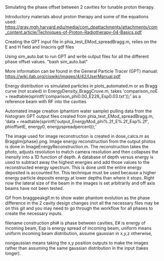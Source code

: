 Simulating the phase offset between 2 cavities for tunable proton therapy.

Introductory materials about proton therapy and some of the equations used: https://gray.mgh.harvard.edu/media/com_dpattachments/attachments/com_content.article/Techniques-of-Proton-Radiotherapy-04-Basics.pdf 

Creating the GPT input file in phia_test_EMod_spreadBragg.m,
  relies on the E and H field and linaciris gdf files
  
Using sim_auto.bat to run GPT and write output files for all the different phase offset values. "bash sim_auto.bat"

More information can be found in the General Particle Tracer (GPT) manual: https://wiki.jlab.org/ciswiki/images/4/42/UserManual.pdf  

Energy distribution vs simulated particles in plots_automated.m or as Bragg curve (not scaled) in EnergyDensity_BraggCruve.m, takes 
'comparison_noE = readtable(sprintf('comparison_phi0.00_E228_Esp0.03.txt'));' as a reference beam with RF into the cavities

Automated image creation (phantom water sample) pulling data from the histogram GPT output files created from phia_test_EMod_spreadBragg.m,
  'data = readtable(sprintf('output_EnergyMod_phi%.2f_E%.2f_Esp%.2f', phioffsetE, energy0, energyspreadpercent));'
  
The image used for image reconstruction is created in dose_calcs.m as BraggIm{phase}.png. Image energy reconstruction from the output photos is done in ImageEnergyReconstruction.m. The reconstruction takes the photo, adjusts resolution to match camera resolution and then collapses the inensity into a 1D function of depth. A database of depth versus energy is used to subtract away the highest energies and add those values to the reconstructed energy spectrum. This is done until the entire energy deposited is accounted for. This technique must be used because a higher energy particle deposits energy at lower depths than where it stops. Right now the lateral size of the beam in the images is set arbitrarily and off axis beams have not been tested.

Gif from braggpeakgif.m to show water phantom evolution as the phase difference in the 2 cavity design changes (not all the necessary files may be on this git and you may need to go through the workflow for all phases to create the necessary inputs.

filename construction phi# is phase between cavities, E# is energy of incoming beam, Esp is energy spread of incoming beam, uniform means uniform incoming beam distribution, assume gaussian in x,y,z otherwise, 

nongaussian means taking the x,y position outputs to make the images rather than assuming the same gaussian distribution in the input (takes longer). 
